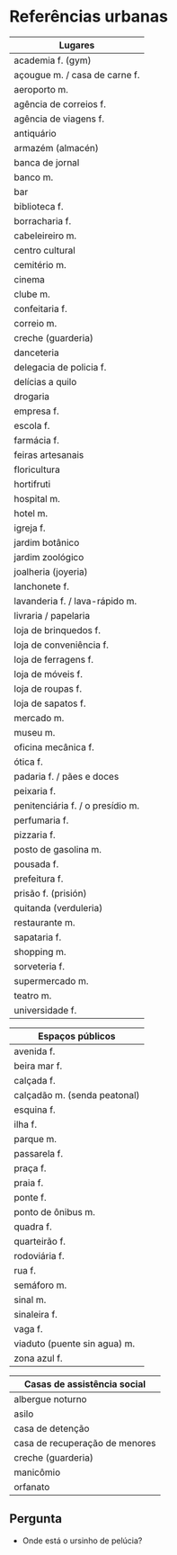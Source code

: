 # Referências urbanas

| Lugares |
| -- |
| academia f. (gym) |
| açougue m.  / casa de carne f. |
| aeroporto m. |
| agência de correios f. |
| agência de viagens f. |
| antiquário |
| armazém (almacén) |
| banca de jornal |
| banco m. |
| bar |
| biblioteca f. |
| borracharia f. |
| cabeleireiro m. |
| centro cultural |
| cemitério m. |
| cinema |
| clube m. |
| confeitaria f. |
| correio m. |
| creche (guarderia) |
| danceteria |
| delegacia de policia f.  |
| delícias a quilo |
| drogaria |
| empresa f. |
| escola f. |
| farmácia f. |
| feiras artesanais |
| floricultura |
| hortifruti |
| hospital m. |
| hotel m. |
| igreja f. |
| jardim botânico |
| jardim zoológico |
| joalheria (joyeria) |
| lanchonete f. |
| lavanderia f. / lava-rápido m. |
| livraria / papelaria |
| loja de brinquedos f. |
| loja de conveniência f. |
| loja de ferragens f. |
| loja de móveis f. |
| loja de roupas f. |
| loja de sapatos f. |
| mercado m. |
| museu m. |
| oficina mecânica f. |
| ótica f. |
| padaria f. / pães e doces |
| peixaria f. |
| penitenciária f. / o presídio m. |
| perfumaria f. |
| pizzaria f. |
| posto de gasolina m.  |
| pousada f. |
| prefeitura f. |
| prisão f. (prisión) |
| quitanda (verduleria) |
| restaurante m. |
| sapataria f. |
| shopping m. |
| sorveteria f. |
| supermercado m. |
| teatro m. |
| universidade f. |

| Espaços públicos |
| -- |
| avenida f. |
| beira mar f. |
| calçada f. |
| calçadão  m. (senda peatonal) |
| esquina f. |
| ilha f. |
| parque m. |
| passarela f. |
| praça f. |
| praia f. |
| ponte f. |
| ponto de ônibus m. |
| quadra f. |
| quarteirão f. |
| rodoviária f. |
| rua f. |
| semáforo m. |
| sinal  m. |
| sinaleira f. |
| vaga f.  |
| viaduto (puente sin agua) m. |
| zona azul f. |

| Casas de assistência social |
| -- |
| albergue noturno |
| asilo |
| casa de detenção |
| casa de recuperação de menores |
| creche (guarderia) |
| manicômio |
| orfanato |

## Pergunta

* Onde está o ursinho de pelúcia?
